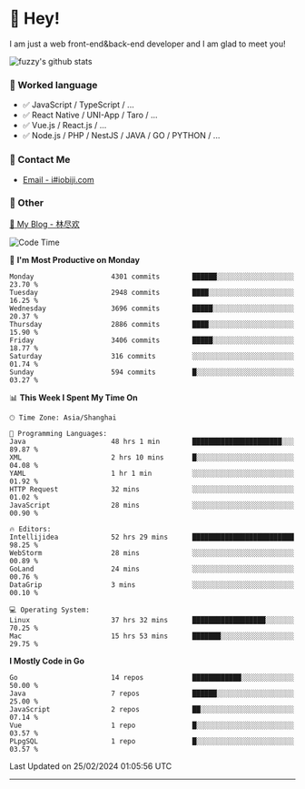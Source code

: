 # 👋 Hey!

I am just a web front-end&back-end developer and I am glad to meet you!

![fuzzy's github stats](https://github-readme-stats.vercel.app/api?username=JaydenForYou&&show_icons=true&&title_color=1abc9c&&icon_color=1abc9c)


### 📝 Worked language

- ✅ JavaScript / TypeScript / ...
- ✅ React Native / UNI-App / Taro / ...
- ✅ Vue.js / React.js / ...
- ✅ Node.js / PHP / NestJS / JAVA / GO / PYTHON / ...

### 📮 Contact Me

- [Email - i#iobiji.com](mailto:i@iobiji.com)


### 🤪 Other

[📌 My Blog - 林尽欢](https://iobiji.com)

<!--START_SECTION:waka-->
![Code Time](http://img.shields.io/badge/Code%20Time-239%20hrs%2013%20mins-blue)

📅 **I'm Most Productive on Monday** 

```text
Monday                   4301 commits        ██████░░░░░░░░░░░░░░░░░░░   23.70 % 
Tuesday                  2948 commits        ████░░░░░░░░░░░░░░░░░░░░░   16.25 % 
Wednesday                3696 commits        █████░░░░░░░░░░░░░░░░░░░░   20.37 % 
Thursday                 2886 commits        ████░░░░░░░░░░░░░░░░░░░░░   15.90 % 
Friday                   3406 commits        █████░░░░░░░░░░░░░░░░░░░░   18.77 % 
Saturday                 316 commits         ░░░░░░░░░░░░░░░░░░░░░░░░░   01.74 % 
Sunday                   594 commits         █░░░░░░░░░░░░░░░░░░░░░░░░   03.27 % 
```


📊 **This Week I Spent My Time On** 

```text
🕑︎ Time Zone: Asia/Shanghai

💬 Programming Languages: 
Java                     48 hrs 1 min        ██████████████████████░░░   89.87 % 
XML                      2 hrs 10 mins       █░░░░░░░░░░░░░░░░░░░░░░░░   04.08 % 
YAML                     1 hr 1 min          ░░░░░░░░░░░░░░░░░░░░░░░░░   01.92 % 
HTTP Request             32 mins             ░░░░░░░░░░░░░░░░░░░░░░░░░   01.02 % 
JavaScript               28 mins             ░░░░░░░░░░░░░░░░░░░░░░░░░   00.90 % 

🔥 Editors: 
Intellijidea             52 hrs 29 mins      █████████████████████████   98.25 % 
WebStorm                 28 mins             ░░░░░░░░░░░░░░░░░░░░░░░░░   00.89 % 
GoLand                   24 mins             ░░░░░░░░░░░░░░░░░░░░░░░░░   00.76 % 
DataGrip                 3 mins              ░░░░░░░░░░░░░░░░░░░░░░░░░   00.10 % 

💻 Operating System: 
Linux                    37 hrs 32 mins      ██████████████████░░░░░░░   70.25 % 
Mac                      15 hrs 53 mins      ███████░░░░░░░░░░░░░░░░░░   29.75 % 
```

**I Mostly Code in Go** 

```text
Go                       14 repos            ████████████░░░░░░░░░░░░░   50.00 % 
Java                     7 repos             ██████░░░░░░░░░░░░░░░░░░░   25.00 % 
JavaScript               2 repos             ██░░░░░░░░░░░░░░░░░░░░░░░   07.14 % 
Vue                      1 repo              █░░░░░░░░░░░░░░░░░░░░░░░░   03.57 % 
PLpgSQL                  1 repo              █░░░░░░░░░░░░░░░░░░░░░░░░   03.57 % 
```




 Last Updated on 25/02/2024 01:05:56 UTC
<!--END_SECTION:waka-->
---
